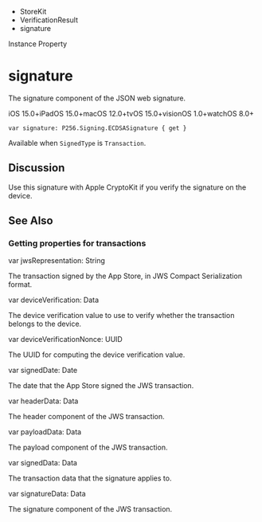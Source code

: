 

- StoreKit
- VerificationResult
-  signature 

Instance Property

# signature

The signature component of the JSON web signature.

iOS 15.0+iPadOS 15.0+macOS 12.0+tvOS 15.0+visionOS 1.0+watchOS 8.0+

``` source
var signature: P256.Signing.ECDSASignature { get }
```

Available when `SignedType` is `Transaction`.

## Discussion

Use this signature with Apple CryptoKit if you verify the signature on the device.

## See Also

### Getting properties for transactions

var jwsRepresentation: String

The transaction signed by the App Store, in JWS Compact Serialization format.

var deviceVerification: Data

The device verification value to use to verify whether the transaction belongs to the device.

var deviceVerificationNonce: UUID

The UUID for computing the device verification value.

var signedDate: Date

The date that the App Store signed the JWS transaction.

var headerData: Data

The header component of the JWS transaction.

var payloadData: Data

The payload component of the JWS transaction.

var signedData: Data

The transaction data that the signature applies to.

var signatureData: Data

The signature component of the JWS transaction.

